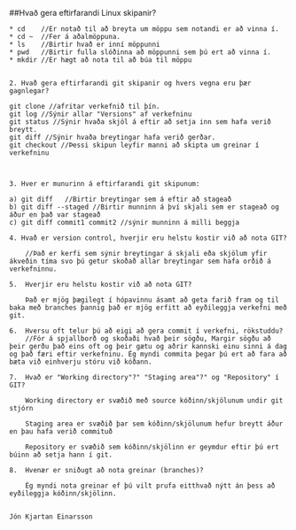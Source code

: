 ##Hvað gera eftirfarandi Linux skipanir?
		
	* cd    //Er notað til að breyta um möppu sem notandi er að vinna í.
	* cd ~  //Fer á aðalmöppuna.
	* ls    //Birtir hvað er inní möppunni
	* pwd   //Birtir fulla slóðinna að möppunni sem þú ert að vinna í.
	* mkdir //Er hægt að nota til að búa til möppu
	
	
	2. Hvað gera eftirfarandi git skipanir og hvers vegna eru þær gagnlegar?

	git clone //afritar verkefnið til þín.
	git log //Sýnir allar "Versions" af verkefninu
	git status //Sýnir hvaða skjöl á eftir að setja inn sem hafa verið breytt.
	git diff //Sýnir hvaða breytingar hafa verið gerðar.
	git checkout //Þessi skipun leyfir manni að skipta um greinar í verkefninu



	3. Hver er munurinn á eftirfarandi git skipunum:
	
	a) git diff   //Birtir breytingar sem á eftir að stageað
	b) git diff --staged //Birtir munninn á því skjali sem er stageað og áður en það var stageað 
	c) git diff commit1 commit2 //sýnir munninn á milli beggja
	
	4. Hvað er version control, hverjir eru helstu kostir við að nota GIT?
	
		//Það er kerfi sem sýnir breytingar á skjali eða skjölum yfir ákveðin tíma svo þú getur skoðað allar breytingar sem hafa orðið á verkefninnu.
		
	5.	Hverjir eru helstu kostir við að nota GIT?
		
		Það er mjög þægilegt í hópavinnu ásamt að geta farið fram og til baka með branches þannig það er mjög erfitt að eyðileggja verkefni með git.
		
	6.	Hversu oft telur þú að eigi að gera commit í verkefni, rökstuddu?
		//Fór á spjallborð og skoðaði hvað þeir sögðu, Margir sögðu að þeir gerðu það eins oft og þeir gætu og aðrir kannski einu sinni á dag og það færi eftir verkefninu. Ég myndi commita þegar þú ert að fara að bæta við einhverju stóru við kóðann.
	
	7.	Hvað er "Working directory"?" "Staging area"?" og "Repository" í GIT?
	
		Working directory er svæðið með source kóðinn/skjölunum undir git stjórn
		
		Staging area er svæðið þar sem kóðinn/skjölunum hefur breytt áður en þau hafa verið commituð
		
		Repository er svæðið sem kóðinn/skjölinn er geymdur eftir þú ert búinn að setja hann í git.
		
	8.	Hvenær er sniðugt að nota greinar (branches)? 
	
		Ég myndi nota greinar ef þú vilt prufa eitthvað nýtt án þess að eyðileggja kóðinn/skjölinn.
		
		
	Jón Kjartan Einarsson
		
	
	
	
		
		